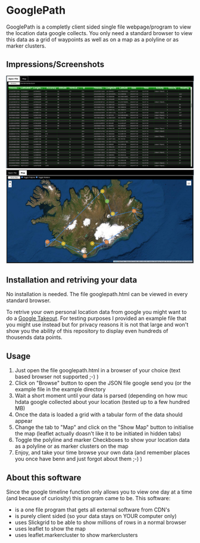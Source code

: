 # GooglePath

GooglePath is a completly client sided single file webpage/program to view the location data google collects. You only need a standard browser to view this data as a grid of waypoints as well as on a map as a polyline or as marker clusters.

## Impressions/Screenshots

![grid_example](img/grid_example.png)
![map_example](img/map_example.png)

## Installation and retriving your data

No installation is needed. The file googlepath.html can be viewed in every standard browser.

To retrive your own personal location data from google you might want to do a [Google Takeout](https://takeout.google.com/https://takeout.google.com). For testing purposes I provided an example file that you might use instead but for privacy reasons it is not that large and won't show you the ability of this repository to  display even hundreds of thousends data points.

## Usage

1. Just open the file googlepath.html in a browser of your choice (text based browser not supported ;-) )
2. Click on "Browse" button to open the JSON file google send you (or the example file in the example directory
3. Wait a short moment until your data is parsed (depending on how muc hdata google collected about your location (tested up to a few hundred MB)
4. Once the data is loaded a grid with a tabular form of the data should appear
5. Change the tab to "Map" and click on the "Show Map" button to initialise the map (leaflet actually doasn't like it to be initiated in hidden tabs)
6. Toggle the polyline and marker Checkboxes to show your location data as a polyline or as marker clusters on the map
7. Enjoy,  and take your time browse your own data (and remember places you once have benn and just forgot about them ;-) )

## About this software

Since the google timeline function only allows you to view one day at a time (and because of curiosity) this program came to be. This software:

- is a one file program that gets all external software from CDN's
- is purely client sided (so your data stays on YOUR computer only)
- uses Slickgrid to be able to show millions of rows in a normal browser
- uses leaflet to show the map
- uses leaflet.markercluster to show markerclusters
